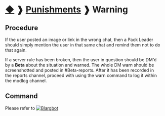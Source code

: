 # [◆](/../../) ❱ [Punishments](/Punishments) ❱ Warning

## Procedure

If the user posted an image or link in the wrong chat, then a Pack Leader should simply mention the user in that same chat and remind them not to do that again.

If a server rule has been broken, then the user in question should be DM'd by a **Beta** about the situation and warned. The whole DM warn should be screenshotted and posted in #Beta-reports. After it has been recorded in the reports channel, proceed with using the warn command to log it within the modlog channel.

## Command
Please refer to [![Blargbot](https://img.shields.io/badge/Transfer_Rank-informational?logo=lastpass)](/Bots/Blargbot.md)


<!-- TAGS --> <!-- Warn Warning -->
